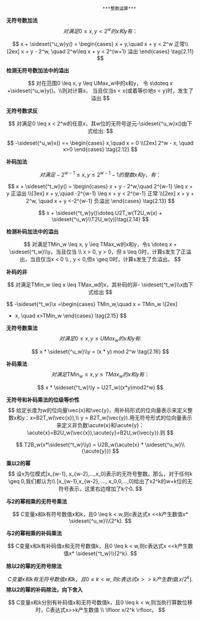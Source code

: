										***整数运算***





<font style="font-weight:700;">无符号数加法</font>
$$
对满足0 \leq x, y < 2^w的x和y有：
$$

$$
x + \sideset{^u_w}y() =
\begin{cases}
x + y,\quad x + y < 2^w  正常\\[2ex]
x + y - 2^w, \quad 2^w\leq x + y < 2^{w+1} 溢出
\end{cases}
\tag{2.11}
$$

<font style="font-weight:700;">检测无符号数加法中的溢出</font>


$$
对在范围0 \leq x, y \leq UMax_w中的x和y， 令 s\doteq x +\sideset{^u_w}y()。\\则对计算s，  当且仅当s < x(或着等价地s < y)时，发生了溢出
$$


<font style="font-weight:700;">无符号数求反</font>


$$
对满足0 \leq x < 2^w的任意x，其w位的无符号逆元-\sideset{^u_w}x()由下式给出:
$$

$$
-\sideset{^u_w}x() ==
\begin{cases}
x,\quad x = 0  \\[2ex]
2^w - x, \quad  x>0
\end{cases}
\tag{2.12}
$$



<font style="font-weight:700;">补码加法</font>

$$
对满足-2^{w-1} \leq x, y \leq 2^{w-1} -1的整数x和y，有：
$$



$$
x + \sideset{^t_w}y() =
\begin{cases}
x + y - 2^w,\quad 2^{w-1} \leq x + y  正溢出  \\[3ex]
x + y,\quad -2^{w-1} \leq x + y < 2^{w-1} 正常  \\[2ex]
x + y + 2^w, \quad  x + y <-2^{w-1}   负溢出
\end{cases}
\tag{2.13}
$$

$$
x + \sideset{^t_w}y()\doteq U2T_w(T2U_w(x) + \sideset{^u_w}\\T2U_w(y))\tag{2.14}
$$



<font style="font-weight:700;">检测补码加法中的溢出</font>

$$
对满足TMin_w \leq x, y \leq TMax_w的x和y，令s \doteq x +  \sideset{^t_w}\\y。当且仅当 \\ x > 0, y > 0，但 s \leq 0时，计算s发生了正溢出，当且仅当x < 0 \\ , y < 0,但s \geq 0时，计算s发生了负溢出。
$$







<font style="font-weight:700;">补码的非</font>


$$
对满足TMin_w \leq x \leq TMax_w的x，其补码的非- \sideset{^t_w}\\x由下式给出
$$

$$
-\sideset{^t_w}\\x =\begin{cases}
TMin_w,\quad x = TMin_w  \\[2ex]
- x, \quad  x>TMin_w
\end{cases}
\tag{2.15}
$$





<font style="font-weight:700;">无符号数乘法</font>
$$
对满足0 \leq x, y \leq UMax_w的x和y有:
$$

$$
x *  \sideset{^u_w}\\y = (x * y) mod 2^w \tag{2.16}
$$



<font style="font-weight:700;">补码乘法</font>
$$
对满足TMin_w \leq x, y\leq TMax_w的x和y有：\tag{2.17}
$$

$$
 x * \sideset{^t_w}\\y = U2T_w((x*y)mod2^w) 
$$





<font style="font-weight:700;">无符号和补码乘法的位级等价性</font>
$$
给定长度为w的位向量\vec{x}和\vec{y}，用补码形式的位向量表示来定义整数x和y：x=B2T_w(\vec{x}),\\
y = B2T_w(\vec{y}).用无符号形式的位向量表示来定义非负数\acute{x}和\acute{y}：\acute{x}=B2U_w(\vec{x}),\acute{y}=B2U_w(\vec{y}).则
$$

$$
T2B_w(x*\sideset{^t_w}\\y) = U2B_w(\acute{x} * \sideset{^u_w}\\{\acute{y}})
$$







<font style="font-weight:700;">乘以2的幂</font>
$$
设x为位模式[x_{w-1}, x_{w-2},...,x_0]表示的无符号整数。那么，对于任何k \geq 0,我们都认为\\
[x_{w-1},x_{w-2}, ..., x_0,0,...,0]给出了x2^k的w+k位的无符号表示，这里右边增加了k个0.
$$


<font style="font-weight:700;">与2的幂相乘的无符号乘法</font>


$$
C变量x和k有符号数值x和k，且0 \leq k < w,则c表达式x <<k产生数值x* \sideset{^u_w}\\{2^k}.
$$




<font style="font-weight:700;">与2的幂相乘的补码乘法</font>


$$
C变量x和k有补码值x和无符号数值k，且0 \leq k < w,则c表达式x <<k产生数值x* \sideset{^t_w}\\{2^k}.
$$


<font style="font-weight:700;">除以2的幂的无符号除法</font>


$$
C变量x和k有无符号数值x和k，且0 \leq k < w,则c表达式x >> k产生数值\lfloor x/2^k \rfloor.
$$
<font style="font-weight:700;">除以2的幂的补码除法，向下舍入</font>

$$
C变量x和k分别有补码值x和无符号数值k，且0 \leq k < w,则当执行算数位移时，C表达式x>>k产生数值 \\ \lfloor x/2^k \rfloor。
$$






